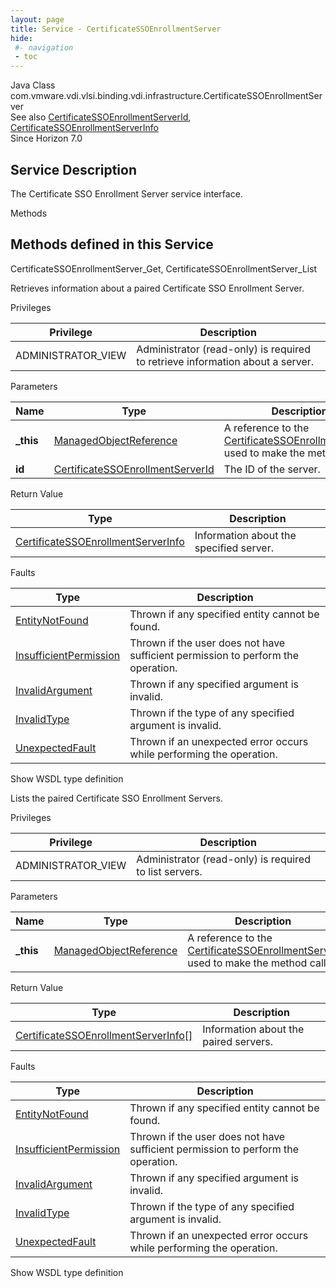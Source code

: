 ```yaml
---
layout: page
title: Service - CertificateSSOEnrollmentServer
hide:
 #- navigation
 - toc
---
```


  
   
  



Java Class
    com.vmware.vdi.vlsi.binding.vdi.infrastructure.CertificateSSOEnrollmentServer  
See also
     [CertificateSSOEnrollmentServerId](vdi.entity.CertificateSSOEnrollmentServerId.md), [CertificateSSOEnrollmentServerInfo](vdi.infrastructure.CertificateSSOEnrollmentServer.CertificateSSOEnrollmentServerInfo.md)  
Since 
    Horizon 7.0

  


## Service Description

The Certificate SSO Enrollment Server service interface. 

Methods

Methods defined in this Service   
---  
CertificateSSOEnrollmentServer_Get, CertificateSSOEnrollmentServer_List  
  



Retrieves information about a paired Certificate SSO Enrollment Server. 

Privileges 

Privilege |  Description   
---|---  
ADMINISTRATOR_VIEW|  Administrator (read-only) is required to retrieve information about a server.   
  


Parameters 

Name| Type| Description  
---|---|---  
**_this**| [ManagedObjectReference](vmodl.ManagedObjectReference.md)|  A reference to the [CertificateSSOEnrollmentServer](vdi.infrastructure.CertificateSSOEnrollmentServer.md) used to make the method call.   
**id**| [CertificateSSOEnrollmentServerId](vdi.entity.CertificateSSOEnrollmentServerId.md)|  The ID of the server.   
  
  


Return Value 

Type |  Description   
---|---  
[CertificateSSOEnrollmentServerInfo](vdi.infrastructure.CertificateSSOEnrollmentServer.CertificateSSOEnrollmentServerInfo.md)| Information about the specified server.  
  


Faults 

Type |  Description   
---|---  
[EntityNotFound](vdi.fault.EntityNotFound.md)| Thrown if any specified entity cannot be found.  
[InsufficientPermission](vdi.fault.InsufficientPermission.md)| Thrown if the user does not have sufficient permission to perform the operation.  
[InvalidArgument](vdi.fault.InvalidArgument.md)| Thrown if any specified argument is invalid.  
[InvalidType](vdi.fault.InvalidType.md)| Thrown if the type of any specified argument is invalid.  
[UnexpectedFault](vdi.fault.UnexpectedFault.md)| Thrown if an unexpected error occurs while performing the operation.  
  
Show WSDL type definition

  
  
  



Lists the paired Certificate SSO Enrollment Servers. 

Privileges 

Privilege |  Description   
---|---  
ADMINISTRATOR_VIEW|  Administrator (read-only) is required to list servers.   
  


Parameters 

Name| Type| Description  
---|---|---  
**_this**| [ManagedObjectReference](vmodl.ManagedObjectReference.md)|  A reference to the [CertificateSSOEnrollmentServer](vdi.infrastructure.CertificateSSOEnrollmentServer.md) used to make the method call.   
  


Return Value 

Type |  Description   
---|---  
[CertificateSSOEnrollmentServerInfo[]](vdi.infrastructure.CertificateSSOEnrollmentServer.CertificateSSOEnrollmentServerInfo.md)| Information about the paired servers.  
  


Faults 

Type |  Description   
---|---  
[EntityNotFound](vdi.fault.EntityNotFound.md)| Thrown if any specified entity cannot be found.  
[InsufficientPermission](vdi.fault.InsufficientPermission.md)| Thrown if the user does not have sufficient permission to perform the operation.  
[InvalidArgument](vdi.fault.InvalidArgument.md)| Thrown if any specified argument is invalid.  
[InvalidType](vdi.fault.InvalidType.md)| Thrown if the type of any specified argument is invalid.  
[UnexpectedFault](vdi.fault.UnexpectedFault.md)| Thrown if an unexpected error occurs while performing the operation.  
  
Show WSDL type definition

  
  
  
  
  
  
  

